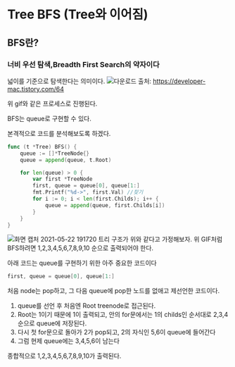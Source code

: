 # Tree BFS (Tree와 이어짐)

## BFS란?
### 너비 우선 탐색,Breadth First Search의 약자이다

넓이를 기준으로 탐색한다는 의미이다.
![다운로드](https://user-images.githubusercontent.com/51067720/119223768-277c0780-bb36-11eb-8cee-6dc12c1ea15c.gif)
출처: https://developer-mac.tistory.com/64

위 gif와 같은 프로세스로 진행된다.

BFS는 queue로 구현할 수 있다.

본격적으로 코드를 분석해보도록 하겠다.
```go
func (t *Tree) BFS() {
	queue := []*TreeNode{}
	queue = append(queue, t.Root)

	for len(queue) > 0 {
		var first *TreeNode
		first, queue = queue[0], queue[1:]
		fmt.Printf("%d->", first.Val) //찾기
		for i := 0; i < len(first.Childs); i++ {
			queue = append(queue, first.Childs[i])
		}
	}
}
```

![화면 캡처 2021-05-22 191720](https://user-images.githubusercontent.com/51067720/119223087-67d98680-bb32-11eb-8c56-0ce5c6fd3a21.png)
트리 구조가 위와 같다고 가정해보자.
위 GIF처럼 BFS하려면 1,2,3,4,5,6,7,8,9,10 순으로 출력되어야 한다.

아래 코드는 queue를 구현하기 위한 아주 중요한 코드이다
```go
first, queue = queue[0], queue[1:]
```
처음 node는 pop하고, 그 다음 queue에 pop한 노드를 없애고 제선언한 코드이다.

1. queue를 선언 후 처음엔 Root treenode로 접근된다.
2. Root는 1이기 때문에 1이 출력되고, 안의 for문에서는 1의 childs인 순서대로 2,3,4순으로 queue에 저장된다.
3. 다시 첫 for문으로 돌아가 2가 pop되고, 2의 자식인 5,6이 queue에 들어간다
4. 그럼 현제 queue에는 3,4,5,6이 남는다


종합적으로 1,2,3,4,5,6,7,8,9,10가 출력된다.